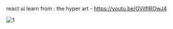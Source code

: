 react ui learn from : the hyper art - https://youtu.be/GVjIflROwJ4

![1](https://github.com/nxbitakinema/food/assets/93174599/3d4b0795-3526-427b-87f2-2a6c439ae6c4)
